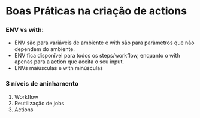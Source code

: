 # Boas Práticas na criação de actions

### ENV vs with:
- ENV são para variáveis de ambiente e with são para parâmetros que não dependem do ambiente.
- ENV fica disponível para todos os steps/workflow, enquanto o with apenas para a action que aceita o seu input.
- ENVs maiúsculas e with minúsculas

### 3 níveis de aninhamento
1. Workflow
2. Reutilização de jobs
3. Actions
